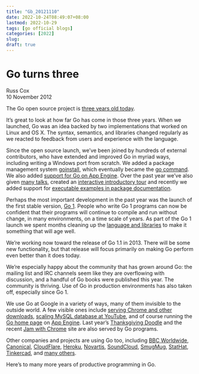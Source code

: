 ```yaml
---
title: "Gb_20121110"
date: 2022-10-24T08:49:07+08:00
lastmod: 2022-10-29
tags: [go official blogs]
categories: [2022]
slug:
draft: true
---
```

# Go turns three

Russ Cox  
10 November 2012

The Go open source project is [three years old today](http://google-opensource.blogspot.com/2009/11/hey-ho-lets-go.html).

It’s great to look at how far Go has come in those three years. When we launched, Go was an idea backed by two implementations that worked on Linux and OS X. The syntax, semantics, and libraries changed regularly as we reacted to feedback from users and experience with the language.

Since the open source launch, we’ve been joined by hundreds of external contributors, who have extended and improved Go in myriad ways, including writing a Windows port from scratch. We added a package management system [goinstall](https://groups.google.com/d/msg/golang-nuts/8JFwR3ESjjI/cy7qZzN7Lw4J), which eventually became the [go command](https://go.dev/cmd/go/). We also added [support for Go on App Engine](https://blog.golang.org/2011/07/go-for-app-engine-is-now-generally.html). Over the past year we’ve also given [many talks](https://go.dev/doc/#talks), created an [interactive introductory tour](https://go.dev/tour/) and recently we added support for [executable examples in package documentation](https://go.dev/pkg/strings/#pkg-examples).

Perhaps the most important development in the past year was the launch of the first stable version, [Go 1](https://blog.golang.org/2012/03/go-version-1-is-released.html). People who write Go 1 programs can now be confident that their programs will continue to compile and run without change, in many environments, on a time scale of years. As part of the Go 1 launch we spent months cleaning up the [language and libraries](https://go.dev/doc/go1.html) to make it something that will age well.

We’re working now toward the release of Go 1.1 in 2013. There will be some new functionality, but that release will focus primarily on making Go perform even better than it does today.

We’re especially happy about the community that has grown around Go: the mailing list and IRC channels seem like they are overflowing with discussion, and a handful of Go books were published this year. The community is thriving. Use of Go in production environments has also taken off, especially since Go 1.

We use Go at Google in a variety of ways, many of them invisible to the outside world. A few visible ones include [serving Chrome and other downloads](https://groups.google.com/d/msg/golang-nuts/BNUNbKSypE0/E4qSfpx9qI8J), [scaling MySQL database at YouTube](http://code.google.com/p/vitess/), and of course running the [Go home page](https://go.dev/) on [App Engine](https://developers.google.com/appengine/docs/go/overview). Last year’s [Thanksgiving Doodle](https://blog.golang.org/2011/12/from-zero-to-go-launching-on-google.html) and the recent [Jam with Chrome](http://www.jamwithchrome.com/technology) site are also served by Go programs.

Other companies and projects are using Go too, including [BBC Worldwide](http://www.quora.com/Go-programming-language/Is-Google-Go-ready-for-production-use/answer/Kunal-Anand), [Canonical](http://dave.cheney.net/wp-content/uploads/2012/08/august-go-meetup.pdf), [CloudFlare](http://blog.cloudflare.com/go-at-cloudflare), [Heroku](https://blog.golang.org/2011/04/go-at-heroku.html), [Novartis](https://plus.google.com/114945221884326152379/posts/d1SVaqkRyTL), [SoundCloud](http://backstage.soundcloud.com/2012/07/go-at-soundcloud/), [SmugMug](http://sorcery.smugmug.com/2012/04/06/deriving-json-types-in-go/), [StatHat](https://blog.golang.org/2011/12/building-stathat-with-go.html), [Tinkercad](https://tinkercad.com/about/jobs), and [many others](https://go.dev/wiki/GoUsers).

Here’s to many more years of productive programming in Go.
